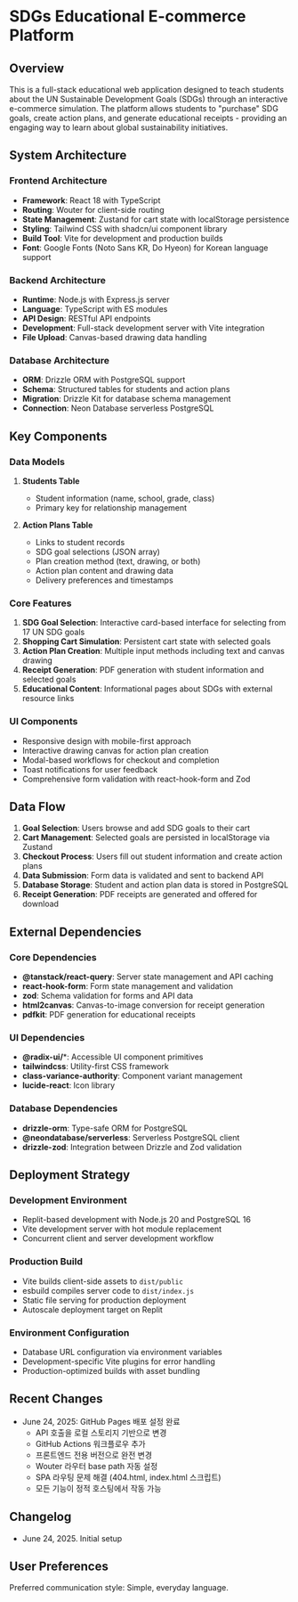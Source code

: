 # SDGs Educational E-commerce Platform

## Overview

This is a full-stack educational web application designed to teach students about the UN Sustainable Development Goals (SDGs) through an interactive e-commerce simulation. The platform allows students to "purchase" SDG goals, create action plans, and generate educational receipts - providing an engaging way to learn about global sustainability initiatives.

## System Architecture

### Frontend Architecture
- **Framework**: React 18 with TypeScript
- **Routing**: Wouter for client-side routing
- **State Management**: Zustand for cart state with localStorage persistence
- **Styling**: Tailwind CSS with shadcn/ui component library
- **Build Tool**: Vite for development and production builds
- **Font**: Google Fonts (Noto Sans KR, Do Hyeon) for Korean language support

### Backend Architecture
- **Runtime**: Node.js with Express.js server
- **Language**: TypeScript with ES modules
- **API Design**: RESTful API endpoints
- **Development**: Full-stack development server with Vite integration
- **File Upload**: Canvas-based drawing data handling

### Database Architecture
- **ORM**: Drizzle ORM with PostgreSQL support
- **Schema**: Structured tables for students and action plans
- **Migration**: Drizzle Kit for database schema management
- **Connection**: Neon Database serverless PostgreSQL

## Key Components

### Data Models
1. **Students Table**
   - Student information (name, school, grade, class)
   - Primary key for relationship management

2. **Action Plans Table**
   - Links to student records
   - SDG goal selections (JSON array)
   - Plan creation method (text, drawing, or both)
   - Action plan content and drawing data
   - Delivery preferences and timestamps

### Core Features
1. **SDG Goal Selection**: Interactive card-based interface for selecting from 17 UN SDG goals
2. **Shopping Cart Simulation**: Persistent cart state with selected goals
3. **Action Plan Creation**: Multiple input methods including text and canvas drawing
4. **Receipt Generation**: PDF generation with student information and selected goals
5. **Educational Content**: Informational pages about SDGs with external resource links

### UI Components
- Responsive design with mobile-first approach
- Interactive drawing canvas for action plan creation
- Modal-based workflows for checkout and completion
- Toast notifications for user feedback
- Comprehensive form validation with react-hook-form and Zod

## Data Flow

1. **Goal Selection**: Users browse and add SDG goals to their cart
2. **Cart Management**: Selected goals are persisted in localStorage via Zustand
3. **Checkout Process**: Users fill out student information and create action plans
4. **Data Submission**: Form data is validated and sent to backend API
5. **Database Storage**: Student and action plan data is stored in PostgreSQL
6. **Receipt Generation**: PDF receipts are generated and offered for download

## External Dependencies

### Core Dependencies
- **@tanstack/react-query**: Server state management and API caching
- **react-hook-form**: Form state management and validation
- **zod**: Schema validation for forms and API data
- **html2canvas**: Canvas-to-image conversion for receipt generation
- **pdfkit**: PDF generation for educational receipts

### UI Dependencies
- **@radix-ui/***: Accessible UI component primitives
- **tailwindcss**: Utility-first CSS framework
- **class-variance-authority**: Component variant management
- **lucide-react**: Icon library

### Database Dependencies
- **drizzle-orm**: Type-safe ORM for PostgreSQL
- **@neondatabase/serverless**: Serverless PostgreSQL client
- **drizzle-zod**: Integration between Drizzle and Zod validation

## Deployment Strategy

### Development Environment
- Replit-based development with Node.js 20 and PostgreSQL 16
- Vite development server with hot module replacement
- Concurrent client and server development workflow

### Production Build
- Vite builds client-side assets to `dist/public`
- esbuild compiles server code to `dist/index.js`
- Static file serving for production deployment
- Autoscale deployment target on Replit

### Environment Configuration
- Database URL configuration via environment variables
- Development-specific Vite plugins for error handling
- Production-optimized builds with asset bundling

## Recent Changes
- June 24, 2025: GitHub Pages 배포 설정 완료
  - API 호출을 로컬 스토리지 기반으로 변경
  - GitHub Actions 워크플로우 추가
  - 프론트엔드 전용 버전으로 완전 변경
  - Wouter 라우터 base path 자동 설정
  - SPA 라우팅 문제 해결 (404.html, index.html 스크립트)
  - 모든 기능이 정적 호스팅에서 작동 가능

## Changelog
- June 24, 2025. Initial setup

## User Preferences

Preferred communication style: Simple, everyday language.
